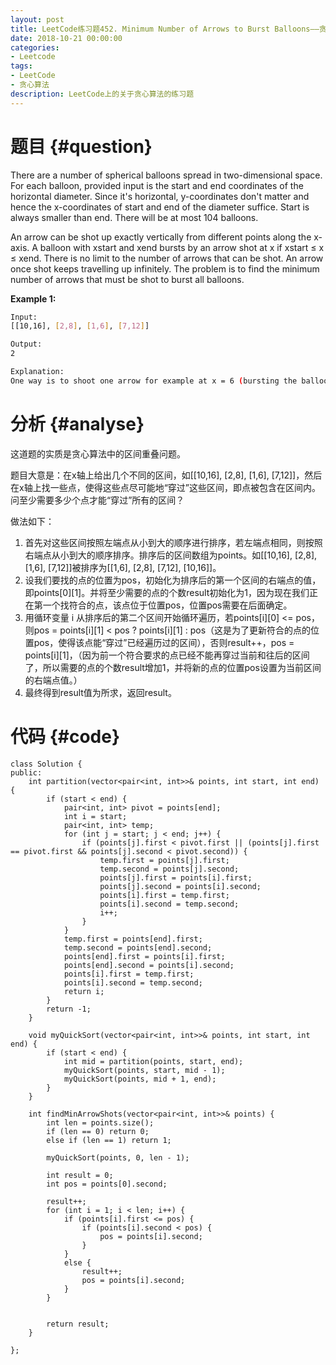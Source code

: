 ```yaml
---
layout: post
title: LeetCode练习题452. Minimum Number of Arrows to Burst Balloons——贪心算法
date: 2018-10-21 00:00:00
categories: 
- Leetcode
tags: 
- LeetCode
- 贪心算法
description: LeetCode上的关于贪心算法的练习题
---
```




# 题目  {#question}
There are a number of spherical balloons spread in two-dimensional space. For each balloon, provided input is the start and end coordinates of the horizontal diameter. Since it's horizontal, y-coordinates don't matter and hence the x-coordinates of start and end of the diameter suffice. Start is always smaller than end. There will be at most 104 balloons.

An arrow can be shot up exactly vertically from different points along the x-axis. A balloon with xstart and xend bursts by an arrow shot at x if xstart ≤ x ≤ xend. There is no limit to the number of arrows that can be shot. An arrow once shot keeps travelling up infinitely. The problem is to find the minimum number of arrows that must be shot to burst all balloons.

**Example 1:**
```bash
Input:
[[10,16], [2,8], [1,6], [7,12]]

Output:
2

Explanation:
One way is to shoot one arrow for example at x = 6 (bursting the balloons [2,8] and [1,6]) and another arrow at x = 11 (bursting the other two balloons).
```


# 分析  {#analyse}
这道题的实质是贪心算法中的区间重叠问题。

题目大意是：在x轴上给出几个不同的区间，如[[10,16], [2,8], [1,6], [7,12]]，然后在x轴上找一些点，使得这些点尽可能地“穿过”这些区间，即点被包含在区间内。问至少需要多少个点才能“穿过”所有的区间？

做法如下：
1. 首先对这些区间按照左端点从小到大的顺序进行排序，若左端点相同，则按照右端点从小到大的顺序排序。排序后的区间数组为points。如[[10,16], [2,8], [1,6], [7,12]]被排序为[[1,6], [2,8], [7,12], [10,16]]。
2. 设我们要找的点的位置为pos，初始化为排序后的第一个区间的右端点的值，即points[0][1]。并将至少需要的点的个数result初始化为1，因为现在我们正在第一个找符合的点，该点位于位置pos，位置pos需要在后面确定。
3. 用循环变量 i 从排序后的第二个区间开始循环遍历，若points[i][0] <= pos，则pos = points[i][1] < pos ? points[i][1] : pos（这是为了更新符合的点的位置pos，使得该点能“穿过”已经遍历过的区间），否则result++，pos = points[i][1]，（因为前一个符合要求的点已经不能再穿过当前和往后的区间了，所以需要的点的个数result增加1，并将新的点的位置pos设置为当前区间的右端点值。）
4. 最终得到result值为所求，返回result。


# 代码  {#code}
```
class Solution {
public:
    int partition(vector<pair<int, int>>& points, int start, int end) {
        if (start < end) {
            pair<int, int> pivot = points[end];
            int i = start;
            pair<int, int> temp;
            for (int j = start; j < end; j++) {
                if (points[j].first < pivot.first || (points[j].first == pivot.first && points[j].second < pivot.second)) {
                    temp.first = points[j].first;
                    temp.second = points[j].second;
                    points[j].first = points[i].first;
                    points[j].second = points[i].second;
                    points[i].first = temp.first;
                    points[i].second = temp.second;
                    i++;
                }
            }
            temp.first = points[end].first;
            temp.second = points[end].second;
            points[end].first = points[i].first;
            points[end].second = points[i].second;
            points[i].first = temp.first;
            points[i].second = temp.second;
            return i;
        }
        return -1;
    }

    void myQuickSort(vector<pair<int, int>>& points, int start, int end) {
        if (start < end) {
            int mid = partition(points, start, end);
            myQuickSort(points, start, mid - 1);
            myQuickSort(points, mid + 1, end);
        }
    }

    int findMinArrowShots(vector<pair<int, int>>& points) {
        int len = points.size();
        if (len == 0) return 0;
        else if (len == 1) return 1;

        myQuickSort(points, 0, len - 1);

        int result = 0;
        int pos = points[0].second;

        result++;
        for (int i = 1; i < len; i++) {
            if (points[i].first <= pos) {
                if (points[i].second < pos) {
                    pos = points[i].second;
                }
            }
            else {
                result++;
                pos = points[i].second;
            }
        }


        return result;
    }

};
```